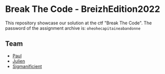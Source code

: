 # Break The Code - BreizhEdition2022

This repository showcase our solution at the ctf "Break The Code".
The password of the assignment archive is: `oheohecapitaineabandonne`

## Team

- [Paul](https://github.com/paulFlatres)
- [Julien](https://github.com/Fenriir42)
- [Sigmanificient](https://github.com/Sigmanificient)
